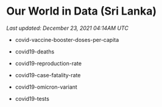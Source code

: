 # Our World in Data (Sri Lanka)

*Last updated: December 23, 2021 04:14AM UTC*

* covid-vaccine-booster-doses-per-capita

* covid19-deaths

* covid19-reproduction-rate

* covid19-case-fatality-rate

* covid19-omicron-variant

* covid19-tests